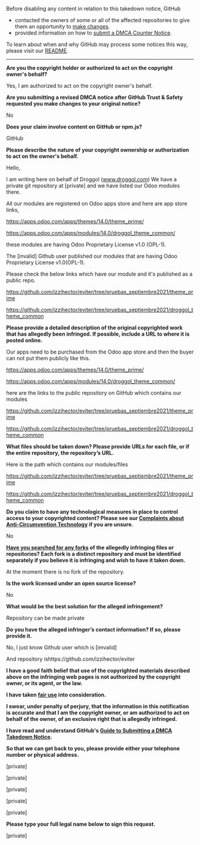 Before disabling any content in relation to this takedown notice, GitHub
- contacted the owners of some or all of the affected repositories to give them an opportunity to [make changes](https://docs.github.com/en/github/site-policy/dmca-takedown-policy#a-how-does-this-actually-work).
- provided information on how to [submit a DMCA Counter Notice](https://docs.github.com/en/articles/guide-to-submitting-a-dmca-counter-notice).

To learn about when and why GitHub may process some notices this way, please visit our [README](https://github.com/github/dmca/blob/master/README.md#anatomy-of-a-takedown-notice).

---

**Are you the copyright holder or authorized to act on the copyright owner's behalf?**

Yes, I am authorized to act on the copyright owner's behalf.

**Are you submitting a revised DMCA notice after GitHub Trust & Safety requested you make changes to your original notice?**

No

**Does your claim involve content on GitHub or npm.js?**

GitHub

**Please describe the nature of your copyright ownership or authorization to act on the owner's behalf.**

Hello,

I am writing here on behalf of Droggol (www.droggol.com) We have a private git repository at [private] and we have listed our Odoo modules there.

All our modules are registered on Odoo apps store and here are app store links,

https://apps.odoo.com/apps/themes/14.0/theme_prime/

https://apps.odoo.com/apps/modules/14.0/droggol_theme_common/

these modules are having Odoo Proprietary License v1.0 (OPL-1).

The [invalid] Github user published our modules that are having Odoo Proprietary License v1.0(OPL-1).

Please check the below links which have our module and it's published as a public repo.

https://github.com/izzihector/eviter/tree/pruebas_septiembre2021/theme_prime

https://github.com/izzihector/eviter/tree/pruebas_septiembre2021/droggol_theme_common

**Please provide a detailed description of the original copyrighted work that has allegedly been infringed. If possible, include a URL to where it is posted online.**

Our apps need to be purchased from the Odoo app store and then the buyer can not put them publicly like this.

https://apps.odoo.com/apps/themes/14.0/theme_prime/

https://apps.odoo.com/apps/modules/14.0/droggol_theme_common/

here are the links to the public repository on GitHub which contains our modules

https://github.com/izzihector/eviter/tree/pruebas_septiembre2021/theme_prime

https://github.com/izzihector/eviter/tree/pruebas_septiembre2021/droggol_theme_common

**What files should be taken down? Please provide URLs for each file, or if the entire repository, the repository’s URL.**

Here is the path which contains our modules/files

https://github.com/izzihector/eviter/tree/pruebas_septiembre2021/theme_prime

https://github.com/izzihector/eviter/tree/pruebas_septiembre2021/droggol_theme_common

**Do you claim to have any technological measures in place to control access to your copyrighted content? Please see our <a href="https://docs.github.com/articles/guide-to-submitting-a-dmca-takedown-notice#complaints-about-anti-circumvention-technology">Complaints about Anti-Circumvention Technology</a> if you are unsure.**

No

**<a href="https://docs.github.com/articles/dmca-takedown-policy#b-what-about-forks-or-whats-a-fork">Have you searched for any forks</a> of the allegedly infringing files or repositories? Each fork is a distinct repository and must be identified separately if you believe it is infringing and wish to have it taken down.**

At the moment there is no fork of the repository.

**Is the work licensed under an open source license?**

No

**What would be the best solution for the alleged infringement?**

Repository can be made private

**Do you have the alleged infringer’s contact information? If so, please provide it.**

No, I just know Github user which is [imvalid]

And repository ishttps://github.com/izzihector/eviter

**I have a good faith belief that use of the copyrighted materials described above on the infringing web pages is not authorized by the copyright owner, or its agent, or the law.**

**I have taken <a href="https://www.lumendatabase.org/topics/22">fair use</a> into consideration.**

**I swear, under penalty of perjury, that the information in this notification is accurate and that I am the copyright owner, or am authorized to act on behalf of the owner, of an exclusive right that is allegedly infringed.**

**I have read and understand GitHub's <a href="https://docs.github.com/articles/guide-to-submitting-a-dmca-takedown-notice/">Guide to Submitting a DMCA Takedown Notice</a>.**

**So that we can get back to you, please provide either your telephone number or physical address.**

[private]

[private]

[private]

[private]

[private]

**Please type your full legal name below to sign this request.**

[private]
